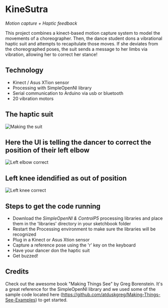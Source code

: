 KineSutra 
=============
*Motion capture + Haptic feedback*


This project combines a kinect-based motion capture system to model the movements of a choreographer. Then, the dance student dons a vibrational haptic suit and attempts to recapitulate those moves. If she deviates from the choreographed poses, the suit sends a message to her limbs via vibration, allowing her to correct her stance!


Technology
-----------
* Kinect / Asus XTion sensor
* Processing with SimpleOpenNI library
* Serial communication to Arduino via usb or bluetooth
* 20 vibration motors

The haptic suit
-----------------------------------------------
![Making the suit](https://raw.github.com/CodeStrumpet/KineSutra/master/Images/README_images/kinesutra_making_suit.jpeg "Making the suit")

Here the UI is telling the dancer to correct the position of their left elbow
---------------------------------------------------
![Left elbow correct](https://raw.github.com/CodeStrumpet/KineSutra/master/Images/README_images/kinesutra_elbow_correct.png "Correct left elbow")

Left knee idendified as out of position
---------------------------------------------------
![Left knee correct](https://raw.github.com/CodeStrumpet/KineSutra/master/Images/README_images/kinesutra_knee_correct.png "Correct left knee")



Steps to get the code running
------------------------------
* Download the *SimpleOpenNI & ControlP5* processing libraries and place them in the 'libraries' directory in your sketchbook folder
* Restart the Processing environment to make sure the libraries will be recognized
* Plug in a Kinect or Asus Xtion sensor
* Capture a reference pose using the 'r' key on the keyboard
* Have your dancer don the haptic suit
* Get buzzed!


Credits
-------
Check out the awesome book "Making Things See" by Greg Borenstein.  It's a great reference for the SimpleOpenNI library and we used some of the sample code located here (https://github.com/atduskgreg/Making-Things-See-Examples) to get started.